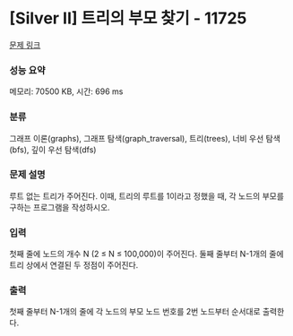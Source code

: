 # [Silver II] 트리의 부모 찾기 - 11725 

[문제 링크](https://www.acmicpc.net/problem/11725) 

### 성능 요약

메모리: 70500 KB, 시간: 696 ms

### 분류

그래프 이론(graphs), 그래프 탐색(graph_traversal), 트리(trees), 너비 우선 탐색(bfs), 깊이 우선 탐색(dfs)

### 문제 설명

<p>루트 없는 트리가 주어진다. 이때, 트리의 루트를 1이라고 정했을 때, 각 노드의 부모를 구하는 프로그램을 작성하시오.</p>

### 입력 

 <p>첫째 줄에 노드의 개수 N (2 ≤ N ≤ 100,000)이 주어진다. 둘째 줄부터 N-1개의 줄에 트리 상에서 연결된 두 정점이 주어진다.</p>

### 출력 

 <p>첫째 줄부터 N-1개의 줄에 각 노드의 부모 노드 번호를 2번 노드부터 순서대로 출력한다.</p>

